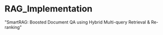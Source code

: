 # RAG_Implementation
"SmartRAG: Boosted Document QA using Hybrid Multi-query Retrieval &amp; Re-ranking"
